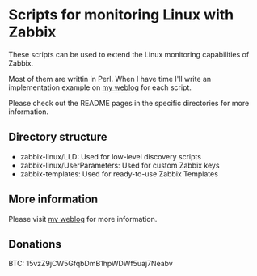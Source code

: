 Scripts for monitoring Linux with Zabbix
========================================
These scripts can be used to extend the Linux monitoring capabilities of Zabbix.

Most of them are writtin in Perl. When I have time I'll write an implementation example on [my weblog](http://www.denniskanbier.nl/blog) for each script. 

Please check out the README pages in the specific directories for more information.

Directory structure
-------------------
* zabbix-linux/LLD:							Used for low-level discovery scripts
* zabbix-linux/UserParameters:	Used for custom Zabbix keys 
* zabbix-templates:							Used for ready-to-use Zabbix Templates

More information
----------------
Please visit [my weblog](http://www.denniskanbier.nl/blog "JBoss and Zabbix") for more information.

Donations
---------
BTC: 15vzZ9jCW5GfqbDmB1hpWDWf5uaj7Neabv
